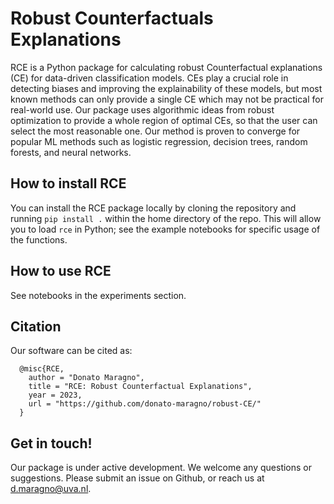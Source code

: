 # Robust Counterfactuals Explanations
RCE is a Python package for calculating robust Counterfactual explanations (CE) for data-driven classification models. CEs play a crucial role in detecting biases and improving the explainability of these models, but most known methods can only provide a single CE which may not be practical for real-world use. Our package uses algorithmic ideas from robust optimization to provide a whole region of optimal CEs, so that the user can select the most reasonable one. Our method is proven to converge for popular ML methods such as logistic regression, decision trees, random forests, and neural networks.

## How to install RCE
You can install the RCE package locally by cloning the repository and running ```pip install .``` within the home directory of the repo. This will allow you to load `rce` in Python; see the example notebooks for specific usage of the functions.

## How to use RCE 
See notebooks in the experiments section.

## Citation
Our software can be cited as:
````
  @misc{RCE,
    author = "Donato Maragno",
    title = "RCE: Robust Counterfactual Explanations",
    year = 2023,
    url = "https://github.com/donato-maragno/robust-CE/"
  }
````

## Get in touch!
Our package is under active development. We welcome any questions or suggestions. Please submit an issue on Github, or reach us at d.maragno@uva.nl.
